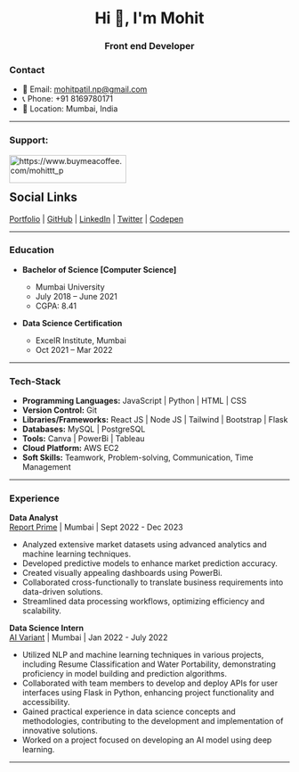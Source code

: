 <h1 align="center">Hi 👋, I'm Mohit</h1>
<h3 align="center">Front end Developer</h3>

### Contact
- 📧 Email: mohitpatil.np@gmail.com
- 📞 Phone: +91 8169780171
- 📍 Location: Mumbai, India

---
<h3 align="left">Support:</h3>
<p><a href="https://www.buymeacoffee.com/mohittt_p"> <img align="left" src="https://cdn.buymeacoffee.com/buttons/v2/default-yellow.png" height="50" width="210" alt="https://www.buymeacoffee.com/mohittt_p
" /></a></p><br><br>


## Social Links

[Portfolio](https://mohitp-portfolio.netlify.app/) | [GitHub](https://github.com/mohiittt) | [LinkedIn](https://www.linkedin.com/in/mohittt-p/) | [Twitter](https://twitter.com/mohittt_p/) | [Codepen](https://codepen.io/mohittt_p)

---

### Education
- **Bachelor of Science [Computer Science]**
  - Mumbai University
  - July 2018 – June 2021
  - CGPA: 8.41

- **Data Science Certification**
  - ExcelR Institute, Mumbai
  - Oct 2021 – Mar 2022

---

### Tech-Stack
- **Programming Languages:** JavaScript | Python | HTML | CSS
- **Version Control:** Git
- **Libraries/Frameworks:** React JS | Node JS | Tailwind | Bootstrap | Flask
- **Databases:** MySQL | PostgreSQL
- **Tools:** Canva | PowerBi | Tableau
- **Cloud Platform:** AWS EC2
- **Soft Skills:** Teamwork, Problem-solving, Communication, Time Management

---

### Experience
**Data Analyst**  
[Report Prime](https://www.reportprime.com/) | Mumbai | Sept 2022 - Dec 2023
- Analyzed extensive market datasets using advanced analytics and machine learning techniques.
- Developed predictive models to enhance market prediction accuracy.
- Created visually appealing dashboards using PowerBi.
- Collaborated cross-functionally to translate business requirements into data-driven solutions.
- Streamlined data processing workflows, optimizing efficiency and scalability.

**Data Science Intern**  
[AI Variant](https://aivariant.com/) | Mumbai | Jan 2022 - July 2022
- Utilized NLP and machine learning techniques in various projects, including Resume Classification and Water Portability, demonstrating proficiency in model building and prediction algorithms.
- Collaborated with team members to develop and deploy APIs for user interfaces using Flask in Python, enhancing project functionality and accessibility.
- Gained practical experience in data science concepts and methodologies, contributing to the development and implementation of innovative solutions.
- Worked on a project focused on developing an AI model using deep learning.

---



